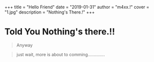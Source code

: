 +++
title = "Hello Friend"
date = "2019-01-31"
author = "m4xx.!"
cover = "1.jpg"
description = "Nothing's There.!"
+++


# Told You Nothing's there.!!
>Anyway

>just wait, more is about to comming..............